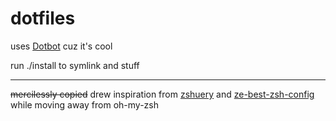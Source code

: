 dotfiles
========

uses [Dotbot](https://github.com/anishathalye/dotbot) cuz it's cool

run ./install to symlink and stuff

---
~~mercilessly copied~~ drew inspiration from [zshuery](https://github.com/myfreeweb/zshuery) and [ze-best-zsh-config](https://github.com/spicycode/ze-best-zsh-config) while moving away from oh-my-zsh
